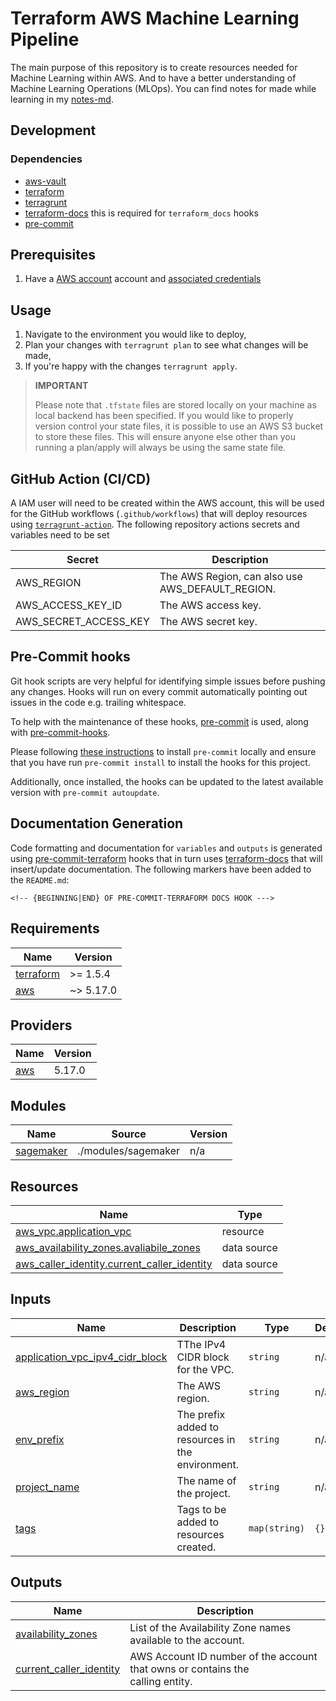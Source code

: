 # Terraform AWS Machine Learning Pipeline

The main purpose of this repository is to create resources needed for Machine Learning within AWS. And to have a better understanding of Machine Learning Operations (MLOps).
You can find notes for made while learning in my [notes-md](https://github.com/kwame-mintah/notes-md).

## Development

### Dependencies

- [aws-vault](https://github.com/99designs/aws-vault)
- [terraform](https://www.terraform.io/)
- [terragrunt](https://terragrunt.gruntwork.io/)
- [terraform-docs](https://terraform-docs.io/) this is required for `terraform_docs` hooks
- [pre-commit](https://pre-commit.com/)

## Prerequisites

1. Have a [AWS account](https://aws.amazon.com/free) account and [associated credentials](https://docs.aws.amazon.com/general/latest/gr/aws-sec-cred-types.html)

## Usage

1. Navigate to the environment you would like to deploy,
2. Plan your changes with `terragrunt plan` to see what changes will be made,
3. If you're happy with the changes `terragrunt apply`.

> **IMPORTANT**
>
> Please note that `.tfstate` files are stored locally on your machine as local backend has been specified. If you would like to properly version control your state files, it is possible to use an AWS S3 bucket to store these files.
> This will ensure anyone else other than you running a plan/apply will always be using the same state file.

## GitHub Action (CI/CD)

A IAM user will need to be created within the AWS account, this will be used for the GitHub workflows (`.github/workflows`) that will deploy resources using [`terragrunt-action`](https://github.com/gruntwork-io/terragrunt-action). The following repository actions secrets and variables need to be set

| Secret                | Description                                      |
| --------------------- | ------------------------------------------------ |
| AWS_REGION            | The AWS Region, can also use AWS_DEFAULT_REGION. |
| AWS_ACCESS_KEY_ID     | The AWS access key.                              |
| AWS_SECRET_ACCESS_KEY | The AWS secret key.                              |

## Pre-Commit hooks

Git hook scripts are very helpful for identifying simple issues before pushing any changes. Hooks will run on every commit automatically pointing out issues in the code e.g. trailing whitespace.

To help with the maintenance of these hooks, [pre-commit](https://pre-commit.com/) is used, along with [pre-commit-hooks](https://pre-commit.com/#install).

Please following [these instructions](https://pre-commit.com/#install) to install `pre-commit` locally and ensure that you have run `pre-commit install` to install the hooks for this project.

Additionally, once installed, the hooks can be updated to the latest available version with `pre-commit autoupdate`.

## Documentation Generation

Code formatting and documentation for `variables` and `outputs` is generated using [pre-commit-terraform](https://github.com/antonbabenko/pre-commit-terraform/releases) hooks that in turn uses [terraform-docs](https://github.com/terraform-docs/terraform-docs) that will insert/update documentation. The following markers have been added to the `README.md`:

```
<!-- {BEGINNING|END} OF PRE-COMMIT-TERRAFORM DOCS HOOK --->
```

<!-- BEGINNING OF PRE-COMMIT-TERRAFORM DOCS HOOK --->

## Requirements

| Name | Version |
|------|---------|
| <a name="requirement_terraform"></a> [terraform](#requirement\_terraform) | >= 1.5.4 |
| <a name="requirement_aws"></a> [aws](#requirement\_aws) | ~> 5.17.0 |

## Providers

| Name | Version |
|------|---------|
| <a name="provider_aws"></a> [aws](#provider\_aws) | 5.17.0 |

## Modules

| Name | Source | Version |
|------|--------|---------|
| <a name="module_sagemaker"></a> [sagemaker](#module\_sagemaker) | ./modules/sagemaker | n/a |

## Resources

| Name | Type |
|------|------|
| [aws_vpc.application_vpc](https://registry.terraform.io/providers/hashicorp/aws/latest/docs/resources/vpc) | resource |
| [aws_availability_zones.avaliabile_zones](https://registry.terraform.io/providers/hashicorp/aws/latest/docs/data-sources/availability_zones) | data source |
| [aws_caller_identity.current_caller_identity](https://registry.terraform.io/providers/hashicorp/aws/latest/docs/data-sources/caller_identity) | data source |

## Inputs

| Name | Description | Type | Default | Required |
|------|-------------|------|---------|:--------:|
| <a name="input_application_vpc_ipv4_cidr_block"></a> [application\_vpc\_ipv4\_cidr\_block](#input\_application\_vpc\_ipv4\_cidr\_block) | TThe IPv4 CIDR block for the VPC. | `string` | n/a | yes |
| <a name="input_aws_region"></a> [aws\_region](#input\_aws\_region) | The AWS region. | `string` | n/a | yes |
| <a name="input_env_prefix"></a> [env\_prefix](#input\_env\_prefix) | The prefix added to resources in the environment. | `string` | n/a | yes |
| <a name="input_project_name"></a> [project\_name](#input\_project\_name) | The name of the project. | `string` | n/a | yes |
| <a name="input_tags"></a> [tags](#input\_tags) | Tags to be added to resources created. | `map(string)` | `{}` | no |

## Outputs

| Name | Description |
|------|-------------|
| <a name="output_availability_zones"></a> [availability\_zones](#output\_availability\_zones) | List of the Availability Zone names available to the account. |
| <a name="output_current_caller_identity"></a> [current\_caller\_identity](#output\_current\_caller\_identity) | AWS Account ID number of the account that owns or contains the <br>calling entity. |

<!-- END OF PRE-COMMIT-TERRAFORM DOCS HOOK --->
